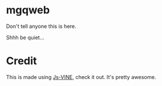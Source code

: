 # mgqweb #
Don't tell anyone this is here.

Shhh be quiet...

# Credit #
This is made using [Js-VINE](https://github.com/jdeisenberg/js-vine), check it out. It's pretty awesome.